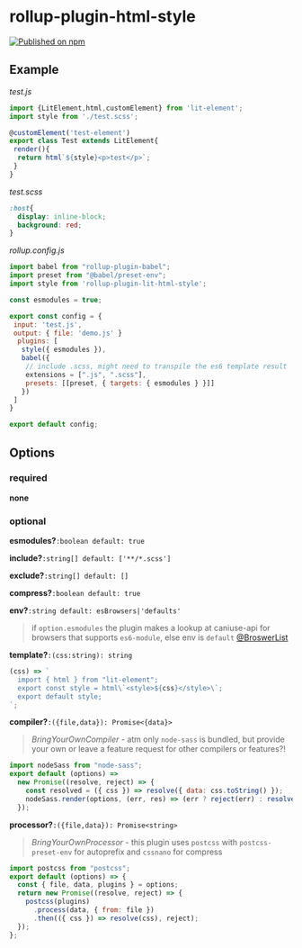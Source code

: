 # rollup-plugin-html-style
[![Published on npm](https://img.shields.io/npm/v/rollup-plugin-lit-html-style.svg)](https://www.npmjs.com/package/rollup-plugin-lit-html-style)

## Example
*test.js*
```javascript
import {LitElement,html,customElement} from 'lit-element';
import style from './test.scss';

@customElement('test-element')
export class Test extends LitElement{
 render(){
  return html`${style}<p>test</p>`;
 }
}
```
*test.scss*
```css
:host{
  display: inline-block;
  background: red;
}
```
*rollup.config.js*
```javascript
import babel from "rollup-plugin-babel";
import preset from "@babel/preset-env";
import style from 'rollup-plugin-lit-html-style';

const esmodules = true;

export const config = {
 input: 'test.js',
 output: { file: 'demo.js' }
  plugins: [
   style({ esmodules }),
   babel({
    // include .scss, might need to transpile the es6 template result
    extensions = [".js", ".scss"],
    presets: [[preset, { targets: { esmodules } }]]
   })
 ]
}

export default config;
```

## Options

### required
**none**

### optional

**esmodules?**`:boolean default: true`

**include?**`:string[] default: ['**/*.scss']`

**exclude?**`:string[] default: []`

**compress?**`:boolean default: true`

**env?**`:string default: esBrowsers|'defaults'` 
> if `option.esmodules` the plugin makes a lookup at caniuse-api for browsers that supports `es6-module`, else env is `default` [@BroswerList](https://github.com/browserslist/browserslist#readme)

**template?**`:(css:string): string`
```javascript
(css) => `
  import { html } from "lit-element";
  export const style = html\`<style>${css}</style>\`;
  export default style;
`;
```
**compiler?**`:({file,data}): Promise<{data}>`

> *BringYourOwnCompiler* - atm only `node-sass` is bundled, but provide your own or leave a feature request for other compilers or features?! 
```javascript
import nodeSass from "node-sass";
export default (options) =>
  new Promise((resolve, reject) => {
    const resolved = ({ css }) => resolve({ data: css.toString() });
    nodeSass.render(options, (err, res) => (err ? reject(err) : resolved(res)));
  });
```

**processor?**`:({file,data}): Promise<string>`

> *BringYourOwnProcessor* - this plugin uses `postcss` with `postcss-preset-env` for autoprefix and `cssnano` for compress
```javascript
import postcss from "postcss";
export default (options) => {
  const { file, data, plugins } = options;
  return new Promise((resolve, reject) => {
    postcss(plugins)
      .process(data, { from: file })
      .then(({ css }) => resolve(css), reject);
  });
};
```